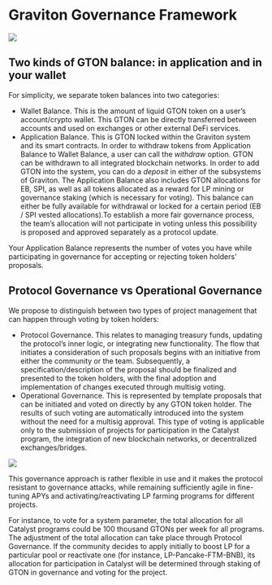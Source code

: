# Graviton Governance Framework

![](https://miro.medium.com/max/1400/1*YvAo9pqpy7aX0XWxb4XrpQ@2x.png)

## Two kinds of GTON balance: in application and in your wallet <a id="24b9"></a>

For simplicity, we separate token balances into two categories:

* Wallet Balance. This is the amount of liquid GTON token on a user’s account/crypto wallet. This GTON can be directly transferred between accounts and used on exchanges or other external DeFi services.
* Application Balance. This is GTON locked within the Graviton system and its smart contracts. In order to withdraw tokens from Application Balance to Wallet Balance, a user can call the _withdraw_ option. GTON can be withdrawn to all integrated blockchain networks. In order to add GTON into the system, you can do a _deposit_ in either of the subsystems of Graviton. The Application Balance also includes GTON allocations for EB, SPI, as well as all tokens allocated as a reward for LP mining or governance staking \(which is necessary for voting\). This balance can either be fully available for withdrawal or locked for a certain period \(EB / SPI vested allocations\).To establish a more fair governance process, the team’s allocation will not participate in voting unless this possibility is proposed and approved separately as a protocol update.

Your Application Balance represents the number of votes you have while participating in governance for accepting or rejecting token holders’ proposals.

## Protocol Governance vs Operational Governance <a id="db35"></a>

We propose to distinguish between two types of project management that can happen through voting by token holders:

* Protocol Governance. This relates to managing treasury funds, updating the protocol’s inner logic, or integrating new functionality. The flow that initiates a consideration of such proposals begins with an initiative from either the community or the team. Subsequently, a specification/description of the proposal should be finalized and presented to the token holders, with the final adoption and implementation of changes executed through multisig voting.
* Operational Governance. This is represented by template proposals that can be initiated and voted on directly by any GTON token holder. The results of such voting are automatically introduced into the system without the need for a multisig approval. This type of voting is applicable only to the submission of projects for participation in the Catalyst program, the integration of new blockchain networks, or decentralized exchanges/bridges.

![](https://miro.medium.com/max/1400/1*wOo7BfxCPagTA7mcEtVRQQ@2x.png)

This governance approach is rather flexible in use and it makes the protocol resistant to governance attacks, while remaining sufficiently agile in fine-tuning APYs and activating/reactivating LP farming programs for different projects.

For instance, to vote for a system parameter, the total allocation for all Catalyst programs could be 100 thousand GTONs per week for all programs. The adjustment of the total allocation can take place through Protocol Governance. If the community decides to apply initially to boost LP for a particular pool or reactivate one \(for instance, LP-Pancake-FTM-BNB\), its allocation for participation in Catalyst will be determined through staking of GTON in governance and voting for the project.

